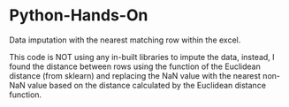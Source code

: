 # Python-Hands-On

Data imputation with the nearest matching row within the excel.

This code is NOT using any in-built libraries to impute the data, instead, I found the distance between rows using the function of the Euclidean distance (from sklearn) and replacing the NaN value with the nearest non-NaN value based on the distance calculated by the Euclidean distance function.
